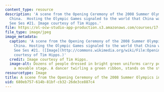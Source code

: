 ```yaml
---
content_type: resource
description: 'A scene from the Opening Ceremony of the 2008 Summer Olympics in Beijing,
  China.  Hosting the Olympic Games signaled to the world that China was on the rise.
  See Ses #21. Image courtesy of Tim Hipps.'
file: https://ol-ocw-studio-app-production.s3.amazonaws.com/courses/17-433-international-relations-of-east-asia-spring-2011/680eb757614b81bfcb3226de3ce887c4_17-433s11-th.jpg
file_type: image/jpeg
image_metadata:
  caption: 'A scene from the Opening Ceremony of the 2008 Summer Olympics in Beijing,
    China. Hosting the Olympic Games signaled to the world that China was on the rise.
    See Ses #21. ([Image](http://commons.wikimedia.org/wiki/File:Opening_ceremony_of_the_2008_Olympic_Games_in_Beijing,_China,_Aug._8,_2008.JPG)
    courtesy of Tim Hipps.)'
  credit: Image courtesy of Tim Hipps.
  image-alt: Dozens of people dressed in bright green uniforms carry poles that support
    a movable stage. A dancer twirling a green ribbon, stands on the stage.
resourcetype: Image
title: A scene from the Opening Ceremony of the 2008 Summer Olympics in Beijing, China
uid: 680eb757-614b-81bf-cb32-26de3ce887c4
---
```

